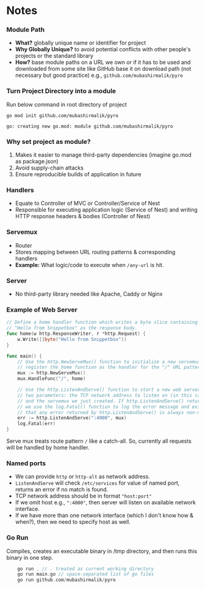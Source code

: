 # Notes


### Module Path
- **What?** globally unique name or identifier for project
- **Why Globally Unique?** to avoid potential conflicts with other people's projects or the standard library
- **How?** base module paths on a URL we own or if it has to be used and downloaded from some site like GitHub base it on download path (not necessary but good practice) e.g., `github.com/mubashirmalik/pyro`

### Turn Project Directory into a module

Run below command in root directory of project
```
go mod init github.com/mubashirmalik/pyro

go: creating new go.mod: module github.com/mubashirmalik/pyro
```

### Why set project as module?
1. Makes it easier to manage third-party dependencies (imagine go.mod as package.json)
2. Avoid supply-chain attacks
3. Ensure reproducible builds of application in future

### Handlers
- Equate to Controller of MVC or Controller/Service of Nest
- Responsible for executing application logic (Service of Nest) and writing HTTP response headers & bodies (Controller of Nest)

### Servemux
- Router
- Stores mapping between URL routing patterns & corresponding handlers
- **Example:** What logic/code to execute when `/any-url` is hit.

### Server
- No third-party library needed like Apache, Caddy or Nginx

### Example of Web Server
```go
// Define a home handler function which writes a byte slice containing
// "Hello from Snippetbox" as the response body.
func home(w http.ResponseWriter, r *http.Request) {
    w.Write([]byte("Hello from Snippetbox"))
}

func main() {
    // Use the http.NewServeMux() function to initialize a new servemux, then
    // register the home function as the handler for the "/" URL pattern.
    mux := http.NewServeMux()
    mux.HandleFunc("/", home)

    // Use the http.ListenAndServe() function to start a new web server. We pass in
    // two parameters: the TCP network address to listen on (in this case ":4000")
    // and the servemux we just created. If http.ListenAndServe() returns an error
    // we use the log.Fatal() function to log the error message and exit. Note
    // that any error returned by http.ListenAndServe() is always non-nil.
    err := http.ListenAndServe(":4000", mux)
    log.Fatal(err)
}
```

Serve mux treats route pattern `/` like a catch-all. So, currently all requests will be handled by home handler.

### Named ports
- We can provide `http` or `http-alt` as network address.
- `ListenAndServe` will check `/etc/services` for value of named port, returns an error if no match is found.
- TCP network address should be in format `"host:port"`
- If we omit host e.g., `":4000"`, then server will listen on available network interface. 
- If we have more than one network interface (which I don't know how & when?), then we need to specify host as well.

### Go Run
Compiles, creates an executable binary in /tmp directory, and then runs this binary in one step.
```c++
    go run . // . treated as current working directory
    go run main.go // space-separated list of go files
    go run github.com/mubashirmalik/pyro
```